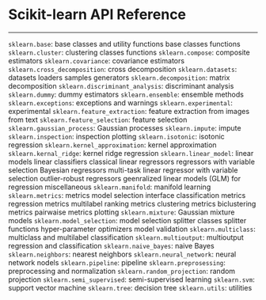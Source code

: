 #   Scikit-learn API Reference

- - - - -

`sklearn.base`: base classes and utility functions
    base classes
    functions
`sklearn.cluster`: clustering
    classes
    functions
`sklearn.compose`: composite estimators
`sklearn.covariance`: covariance estimators
`sklearn.cross_decomposition`: cross decomposition
`sklearn.datasets`: datasets
    loaders
    samples generators
`sklearn.decomposition`: matrix decomposition
`sklearn.discriminant_analysis`: discriminant analysis
`sklearn.dummy`: dummy estimators
`sklearn.ensemble`: ensemble methods
`sklearn.exceptions`: exceptions and warnings
`sklearn.experimental`: experimental
`sklearn.feature_extraction`: feature extraction
    from images
    from text
`sklearn.feature_selection`: feature selection
`sklearn.gaussian_process`: Gaussian processes
`sklearn.impute`: impute
`sklearn.inspection`: inspection
    plotting
`sklearn.isotonic`: isotonic regression
`sklearn.kernel_approximation`: kernel approximation
`sklearn.kernal_ridge`: kernel ridge regression
`sklearn.linear_model`: linear models
    linear classifiers
    classical linear regressors
    regressors with variable selection
    Bayesian regressors
    multi-task linear regressor with variable selection
    outlier-robust regressors
    geenralized linear models (GLM) for regression
    miscellaneous
`sklearn.manifold`: manifold learning
`sklearn.metrics`: metrics
    model selection interface
    classification metrics
    regression metrics
    multilabel ranking metrics
    clustering metrics
    biclustering metrics
    pairwaise metrics
    plotting
`sklearn.mixture`: Gaussian mixture models
`sklearn.model_selection`: model selection
    splitter classes
    splitter functions
    hyper-parameter optimizers
    model validation
`sklearn.multiclass`: multiclass and multilabel classification
`sklearn.multioutput`: multioutput regression and classification
`sklearn.naive_bayes`: naive Bayes
`sklearn.neighbors`: nearest neighbors
`sklearn.neural_network`: neural network nodels
`sklearn.pipeline`: pipeline
`sklearn.preprosessing`: preprocessing and normalization
`sklearn.random_projection`: random projection
`sklearn.semi_supervised`: semi-supervised learning
`sklearn.svm`: support vector machine 
`sklearn.tree`: decision tree
`sklearn.utils`: utilities